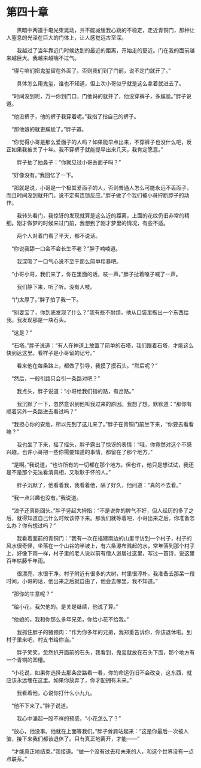 # 第四十章


　　黑暗中两道手电光束晃动，并不能减缓我心跳的不稳定，走近青铜门，那种让人窒息的光泽在巨大的门体上，让人感觉远古至深。

　　我越过了当年靠近门时候达到的最近的距离，开始走的更近。门在我的面前越来越巨大。我越来越喘不过气。

　“得亏咱们把鬼玺留在外面了。否则我们到了门前，说不定门就开了。”

　　具体怎么用鬼玺，谁也不知道，但上次小哥似乎就是这么拿着就进去了。

　“时间没到呢，万一你到门口，门他妈的就开了，他没穿裤子，多尴尬。”胖子说道。

　“他没裤子，他的裤子我穿着呢。”我指了指自己的裤子。

　“那他娘的就更尴尬了。”胖子道。

　“你觉得小哥是那么爱面子的人吗？如果能早点出来，不穿裤子也没什么吧，反正如果我被关了十年。我不穿裤子就能提早出来几天，我肯定愿意。”

　　胖子抽了抽鼻子：“你就见过小哥丢面子吗？”

　“好像没有。”我回忆了一下。

　“那就是说，小哥是一个极其爱面子的人，否则普通人怎么可能永远不丢面子，而且时间没到就开门。说不定有连锁反应。”胖子做了个我们被小哥拧断脖子的动作。

　　我转头看门，我惊讶的发现就算是这么近的距离，上面的花纹仍旧非常的精细。刚才做梦的时候来过门前，我想到了刚才梦里的情况，有些不适。

　　两个人对着门看了半天，都不说话。

　“你说我舔一口会不会长生不老？”胖子喃喃道。

　　我深吸了一口气心说不至于那么简单粗暴吧。

　“小哥小哥，我们来了，你在里面的话，吱一声。”胖子扯着嗓子喊了一声。

　　我们静下来，听了听。没有人吱。

　“门太厚了。”胖子拍了我一下。

　“别耍宝了，你到底发现了什么？”我有些不耐烦，他从口袋里掏出一个东西给我。我发现那是一块石头。

　“这是？”

　“石塔。”胖子说道：“有人在神道上放置了简单的石塔，我们跟着石塔，才能这么快到达这里。看样子是小哥留的记号。”

　　看来他在每条路上，都做了引导，我摸了摸石头。“然后呢？”

　“然后，一般引路只会引一条路对吧？”

　　我点头，胖子说道：“小哥给我们指的路，有岔路。”

　　我沉默了一下，忽然意识到他叫我过来的原因。我想了想，默默道：“那你有顺着另外一条路进去看过吗？”

　“我担心你的安危，所以先到了这儿来了。”胖子在青铜门前坐下来，“你要去看看嘛？”

　　我也坐了下来，摇了摇头，胖子露出了惊讶的表情：“哦，你竟然对这个不感兴趣，也许小哥把一些你需要知道的事情，都留在了那个地方。”

　“是啊。”我说道，“也许所有的一切都在那个地方。但也许，他只是想试试，我还是不是那个无法看清真相，又耿耿于怀的人。”

　　胖子沉默了，他看着我，我看着他，隔了好久，他问道：“真的不去看。”

　“我一点兴趣也没有。”我说道。

　“浪子还真能回头。”胖子竖起大拇指：“不是说你的脾气不好，但人经历的多了之后，就得知道自己什么时候该停下来。那我们就等着吧，小哥出来之后，你准备怎么办？你有想过吗？”

　　我看着面前的青铜门：“我有一次在福建南边的山里寻访到一个村子，村子的风水很奇怪，坐落在一个山谷的半坡上，有六条瀑布溅起的水，常年落到那个村子上，好像下雨一样，村子里的老人说以前有僧人游居过这里，写过一首诗，说这里百年枯藤千年雨。

　　很漂亮，水很干净。村子附近有很多的大树，村里很淳朴，我准备去那呆一段时间，小哥的话，他出来之后就自由了，他会去哪里，我不知道。”

　“那你的生意呢？”

　“给小花，我欠他的。是关是继续，他说了算。”

　“他娘的，我和你那么多年兄弟，你给小花不给我。”

　　我抓住胖子的猪颈肉：“作为你多年的兄弟，我郑重告诉你，你该退休啦。到村子里来吧，村支书给你当。”

　　胖子笑笑，忽然扒开面前的石头，我看到，鬼玺就放在石头下面，那个地方有一个青铜的凹槽。

　“小花说，如果你选择去那条岔路看一看，你的命运仍旧不会改变，这东西，就应该永远埋在这里。如果你放弃了，你才配拥有未来。”

　　我看着他，心说你打什么小九九。

　“他不下来了。”胖子说道。

　　我心中涌起一股不祥的预感，“小花怎么了？”

　“放心，他没事。他就在上面等我们。”胖子耸肩站起来：“这是你最后一次被人骗，接下来我们都该退休了。只有真正地离开，才能——”

　“才能真正地结束。”我接道。“做一个没有过去和未来的人，和这个世界没有一点点联系。”

